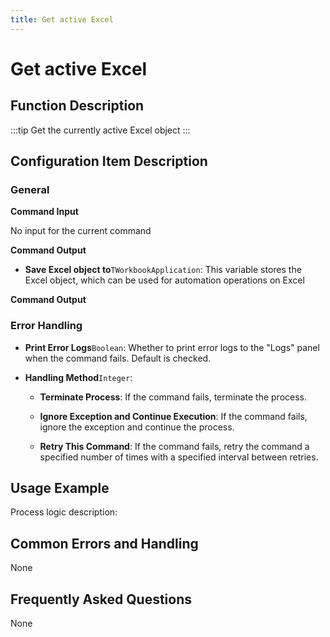 ```yaml
---
title: Get active Excel
---
```


# Get active Excel

## Function Description

:::tip 
Get the currently active Excel object
:::

## Configuration Item Description

### General

**Command Input**

No input for the current command


**Command Output**

- **Save Excel object to**`TWorkbookApplication`: This variable stores the Excel object, which can be used for automation operations on Excel


**Command Output**

### Error Handling

- **Print Error Logs**`Boolean`: Whether to print error logs to the "Logs" panel when the command fails. Default is checked. 

- **Handling Method**`Integer`:

    - **Terminate Process**: If the command fails, terminate the process.

    - **Ignore Exception and Continue Execution**: If the command fails, ignore the exception and continue the process.

    - **Retry This Command**: If the command fails, retry the command a specified number of times with a specified interval between retries.

## Usage Example

Process logic description:

## Common Errors and Handling

None

## Frequently Asked Questions

None

